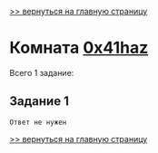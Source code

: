 [>> вернуться на главную страницу](https://github.com/BEPb/tryhackme/blob/master/README.md)

# Комната [0x41haz](https://tryhackme.com/r/room/0x41haz) 

Всего 1 заданиe:
## Задание 1

```commandline
Ответ не нужен
```


[>> вернуться на главную страницу](https://github.com/BEPb/tryhackme/blob/master/README.md)